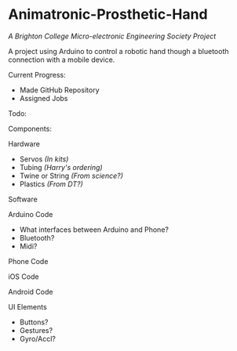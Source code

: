 Animatronic-Prosthetic-Hand
===========================

*A Brighton College Micro-electronic Engineering Society Project*

A project using Arduino to control a robotic hand though a bluetooth connection with a mobile device.

Current Progress:
- Made GitHub Repository
- Assigned Jobs

Todo:

Components:

Hardware

-   Servos *(In kits)*
-   Tubing *(Harry's ordering)*
-   Twine or String *(From science?)*
-   Plastics *(From DT?)*

Software

Arduino Code

-   What interfaces between Arduino and Phone?
-   Bluetooth?
-   Midi?

Phone Code

iOS Code

Android Code

UI Elements

-   Buttons?
-   Gestures?
-   Gyro/Accl?
